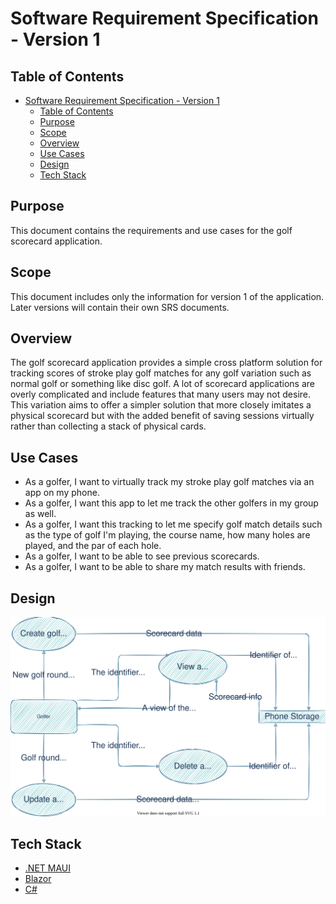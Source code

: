 # Software Requirement Specification - Version 1

## Table of Contents

- [Software Requirement Specification - Version 1](#software-requirement-specification---version-1)
  - [Table of Contents](#table-of-contents)
  - [Purpose](#purpose)
  - [Scope](#scope)
  - [Overview](#overview)
  - [Use Cases](#use-cases)
  - [Design](#design)
  - [Tech Stack](#tech-stack)

## Purpose

This document contains the requirements and use cases for the golf scorecard application.

## Scope

This document includes only the information for version 1 of the application. Later versions will contain their own SRS documents.

## Overview

The golf scorecard application provides a simple cross platform solution for tracking scores of stroke play golf matches for any golf variation such as normal golf or something like disc golf. A lot of scorecard applications are overly complicated and include features that many users may not desire. This variation aims to offer a simpler solution that more closely imitates a physical scorecard but with the added benefit of saving sessions virtually rather than collecting a stack of physical cards.

## Use Cases

- As a golfer, I want to virtually track my stroke play golf matches via an app on my phone.
- As a golfer, I want this app to let me track the other golfers in my group as well.
- As a golfer, I want this tracking to let me specify golf match details such as the type of golf I'm playing, the course name, how many holes are played, and the par of each hole.
- As a golfer, I want to be able to see previous scorecards.
- As a golfer, I want to be able to share my match results with friends.

## Design

![Data Flow Diagram](dfd.svg)

## Tech Stack

- [.NET MAUI](https://docs.microsoft.com/dotnet/maui/)
- [Blazor](https://docs.microsoft.com/aspnet/core/blazor/?view=aspnetcore-6.0)
- [C#](https://docs.microsoft.com/dotnet/csharp/)
